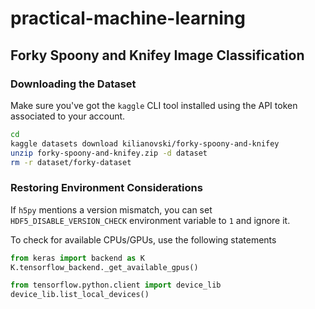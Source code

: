 # practical-machine-learning

## Forky Spoony and Knifey Image Classification

### Downloading the Dataset

Make sure you've got the `kaggle` CLI tool installed using the API token associated to your account.
```zsh
cd 
kaggle datasets download kilianovski/forky-spoony-and-knifey
unzip forky-spoony-and-knifey.zip -d dataset
rm -r dataset/forky-dataset
 ```

 ### Restoring Environment Considerations

 If `h5py` mentions a version mismatch, you can set `HDF5_DISABLE_VERSION_CHECK` environment variable to `1` and ignore it.

 To check for available CPUs/GPUs, use the following statements
 ```python
 from keras import backend as K
 K.tensorflow_backend._get_available_gpus()
 ```
 ```python
 from tensorflow.python.client import device_lib
 device_lib.list_local_devices()
 ```